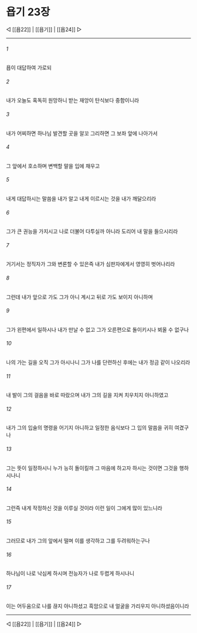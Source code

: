 # 욥기 23장

◁ [[욥22]] | [[욥기]] | [[욥24]] ▷
***

###### 1
욥이 대답하여 가로되

###### 2
내가 오늘도 혹독히 원망하니 받는 재앙이 탄식보다 중함이니라

###### 3
내가 어찌하면 하나님 발견할 곳을 알꼬 그리하면 그 보좌 앞에 나아가서

###### 4
그 앞에서 호소하며 변백할 말을 입에 채우고

###### 5
내게 대답하시는 말씀을 내가 알고 내게 이르시는 것을 내가 깨달으리라

###### 6
그가 큰 권능을 가지시고 나로 더불어 다투실까 아니라 도리어 내 말을 들으시리라

###### 7
거기서는 정직자가 그와 변론할 수 있은즉 내가 심판자에게서 영영히 벗어나리라

###### 8
그런데 내가 앞으로 가도 그가 아니 계시고 뒤로 가도 보이지 아니하며

###### 9
그가 왼편에서 일하시나 내가 만날 수 없고 그가 오른편으로 돌이키시나 뵈올 수 없구나

###### 10
나의 가는 길을 오직 그가 아시나니 그가 나를 단련하신 후에는 내가 정금 같이 나오리라

###### 11
내 발이 그의 걸음을 바로 따랐으며 내가 그의 길을 지켜 치우치지 아니하였고

###### 12
내가 그의 입술의 명령을 어기지 아니하고 일정한 음식보다 그 입의 말씀을 귀히 여겼구나

###### 13
그는 뜻이 일정하시니 누가 능히 돌이킬까 그 마음에 하고자 하시는 것이면 그것을 행하시나니

###### 14
그런즉 내게 작정하신 것을 이루실 것이라 이런 일이 그에게 많이 있느니라

###### 15
그러므로 내가 그의 앞에서 떨며 이를 생각하고 그를 두려워하는구나

###### 16
하나님이 나로 낙심케 하시며 전능자가 나로 두렵게 하시나니

###### 17
이는 어두움으로 나를 끊지 아니하셨고 흑암으로 내 얼굴을 가리우지 아니하셨음이니라

***
◁ [[욥22]] | [[욥기]] | [[욥24]] ▷